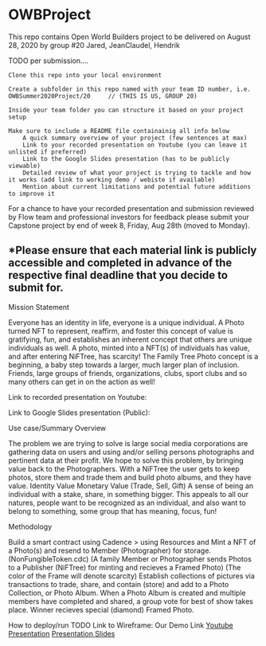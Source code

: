 # OWBProject

This repo contains Open World Builders project to be delivered on August 28, 2020 by group #20 Jared, JeanClaudel, Hendrik

TODO per submission....

    
    Clone this repo into your local environment

    Create a subfolder in this repo named with your team ID number, i.e. OWBSummer2020Project/20     // (THIS IS US, GROUP 20)

    Inside your team folder you can structure it based on your project setup

    Make sure to include a README file containainig all info below
        A quick summary overview of your project (few sentences at max)
        Link to your recorded presentation on Youtube (you can leave it unlisted if preferred)
        Link to the Google Slides presentation (has to be publicly viewable)
        Detailed review of what your project is trying to tackle and how it works (add link to working demo / webiste if available)
        Mention about current limitations and potential future additions to improve it

For a chance to have your recorded presentation and submission reviewed by Flow team and professional investors for feedback please submit your Capstone project by end of week 8, Friday, Aug 28th (moved to Monday).

*Please ensure that each material link is publicly accessible and completed in advance of the respective final deadline that you decide to submit for.
------------------------------------------------------------------------------------------------------------------------------------------------------
Mission Statement

Everyone has an identity in life, everyone is a unique individual.  A Photo turned NFT to represent, reaffirm, and foster this concept of value is gratifying, fun, and establishes an inherent concept that others are unique individuals as well. A photo, minted into a NFT(s) of individuals has value, and after entering NiFTree, has scarcity!
The Family Tree Photo concept is a beginning, a baby step towards a larger, much larger plan of inclusion.  Friends, large groups of friends, organizations, clubs, sport clubs and so many others can get in on the action as well!

Link to recorded presentation on Youtube:


Link to Google Slides presentation (Public):


Use case/Summary Overview

The problem we are trying to solve is large social media corporations are gathering data on users and using and/or selling persons photographs and pertinent data at their profit. We hope to solve this problem, by bringing value back to the Photographers.  With a NiFTree the user gets to keep photos, store them and trade them and build photo albums, and they have value.
    Identity Value
    Monetary Value (Trade, Sell, Gift)
A sense of being an individual with a stake, share, in something bigger.
This appeals to all our natures, people want to be recognized as an individual, and also want to belong to something, some group that has meaning, focus, fun!

Methodology

Build a smart contract using Cadence > using Resources and Mint a NFT of a Photo(s) and resend to Member (Photographer) for storage. (NonFungibleToken.cdc)
  (A family Member or Photographer sends Photos to a Publisher (NiFTree) for minting and recieves a Framed Photo)
  (The color of the Frame will denote scarcity)
Establish collections of pictures via transactions to trade, share, and contain (store) and add to a Photo Collection, or Photo Album.
When a Photo Album is created and multiple members have completed and shared, a group vote for best of show takes place.
Winner recieves special (diamond) Framed Photo.

How to deploy/run 
TODO 
Link to Wireframe: Our Demo Link
<a href="https://www.youtube.com/watch?v=qpdWmAlYGFc" target="_blank">Youtube Presentation</a>
<a href="https://docs.google.com/presentation/d/1_uZHEz2w2oEb2xmsR_WvHk7nTEpayRAXm8VWkMNoUhU/edit#slide=id.g92384450cf_3_212">Presentation Slides</a>


